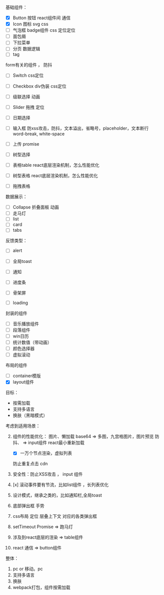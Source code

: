 基础组件：
- [x] Button 按钮 react组件间 通信
- [x] Icon 图标 svg css  
- [ ] 气泡框 badge组件 css 定位定位
- [ ] 面包屑
- [ ] 下拉菜单
- [ ] 分页  数据逻辑 
- [ ] tag 

form有关的组件 ， 防抖

- [ ] Switch  css定位
- [ ] Checkbox  div伪装 css定位
- [ ] 级联选择  动画
- [ ] Slider 拖拽 定位
- [ ] 日期选择
- [ ] 输入框  防xss攻击，防抖，文本溢出，省略号，placeholder，文本断行 word-break, white-space
- [ ] 上传   promise
- [ ] 树型选择 


- [ ] 表格table react底层渲染机制，怎么性能优化
- [ ] 树型表格  react底层渲染机制，怎么性能优化
- [ ] 拖拽表格  

数据展示：

- [ ] Collapse 折叠面板  动画
- [ ] 走马灯
- [ ] list
- [ ] card
- [ ] tabs

反馈类型：
- [ ] alert
- [ ] 全局toast
- [ ] 通知
- [ ] 进度条
- [ ] 骨架屏
- [ ] loading 


封装的组件
- [ ] 音乐播放组件
- [ ] 段落组件
- [ ] win日历
- [ ] 统计数值（带动画）
- [ ] 颜色选择器
- [ ] 虚拟滚动

布局的组件
- [ ] container模版
- [x] layout组件

目标：

- 按需加载
- 支持多语言 
-  换肤（黑暗模式）

考虑到适用场景：

2. 组件的性能优化：
    图片、懒加载 base64  => 多图，九宫格图片，图片预览
    防抖、  => input组件
    react最小重新加载
    
   - [x] 一万个节点渲染，虚拟列表
   
    防止重复点击
    cdn
    
    
3. 安全性：防止XSS攻击 ， input 组件
7. [x] 滚动事件要有节流，比如list组件 ，长列表优化
8. 设计模式，继承之类的，比如通知栏,全局toast
9. 底部弹出框  手势
10. css布局 定位 层叠上下文 对应的各类弹出框
11. setTimeout Promise  => 跑马灯
12. 涉及到react底层的渲染 => table组件
13. react 通信 => button组件

整体：
1. pc or 移动。pc
5. 支持多语言
6. 换肤
7. webpack打包，组件按需加载
